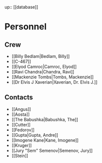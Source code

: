 ---
---
up:: [[database]]

# Personnel

## Crew

- [[Billy Bedlam|Bedlam, Billy]]
- [[C-467]]
- [[Elyod Camroc|Camroc, Elyod]]
- [[Ravi Chandra|Chandra, Ravi]]
- [[Mackenzie Tombs|Tombs, Mackenzie]]
- [[Dr Elvis J Xaverian|Xaverian, Dr. Elvis J.]]

## Contacts

- [[Angus]]
- [[Aosta]]
- [[The Babushka|Babushka, The]]
- [[Cutter]]
- [[Fedorov]]
- [[Gupta|Gupta, Andre]]
- [[Imogene Kane|Kane, Imogene]]
- [[Kruger]]
- [[Jury "Sem" Semenov|Semenov, Jury]]
- [[Stein]]

